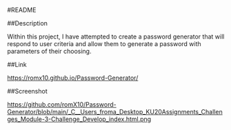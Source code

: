 #README

##Description

Within this project, I have attempted to create a password generator that will respond to user criteria and allow them to generate a password with parameters of their choosing.

##Link

https://romx10.github.io/Password-Generator/

##Screenshot

https://github.com/romX10/Password-Generator/blob/main/_C__Users_froma_Desktop_KU20Assignments_Challenges_Module-3-Challenge_Develop_index.html.png
